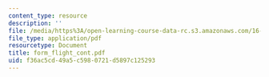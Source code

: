 ```yaml
---
content_type: resource
description: ''
file: /media/https%3A/open-learning-course-data-rc.s3.amazonaws.com/16-83x-space-systems-engineering-spring-2002-spring-2003/f36ac5cd49a5c5980721d5897c125293_form_flight_cont.pdf
file_type: application/pdf
resourcetype: Document
title: form_flight_cont.pdf
uid: f36ac5cd-49a5-c598-0721-d5897c125293
---
```

